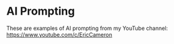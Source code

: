 # AI Prompting

These are examples of AI prompting from my YouTube channel: 
https://www.youtube.com/c/EricCameron
